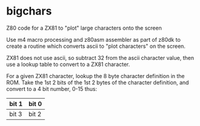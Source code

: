 # bigchars
Z80 code for a ZX81 to "plot" large characters onto the screen

Use m4 macro processing and z80asm assembler as part of z80dk to create a routine
which converts ascii to "plot characters" on the screen.

ZX81 does not use ascii, so subtract 32 from the ascii character value, then use a
lookup table to convert to a ZX81 character.

For a given ZX81 character, lookup the 8 byte character definition in the ROM.
Take the 1st 2 bits of the 1st 2 bytes of the character definition, and convert
to a 4 bit number, 0-15 thus:

| bit 1 | bit 0 |
| ----- |-------|
| bit 3 | bit 2 |

